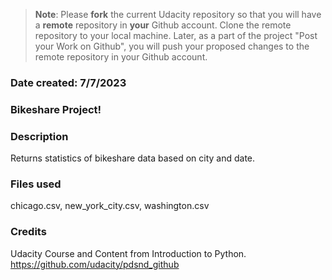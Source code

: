 >**Note**: Please **fork** the current Udacity repository so that you will have a **remote** repository in **your** Github account. Clone the remote repository to your local machine. Later, as a part of the project "Post your Work on Github", you will push your proposed changes to the remote repository in your Github account.

### Date created: 7/7/2023

### Bikeshare Project!

### Description
Returns statistics of bikeshare data based on city and date.

### Files used
chicago.csv, new_york_city.csv, washington.csv

### Credits
Udacity Course and Content from Introduction to Python.
https://github.com/udacity/pdsnd_github
